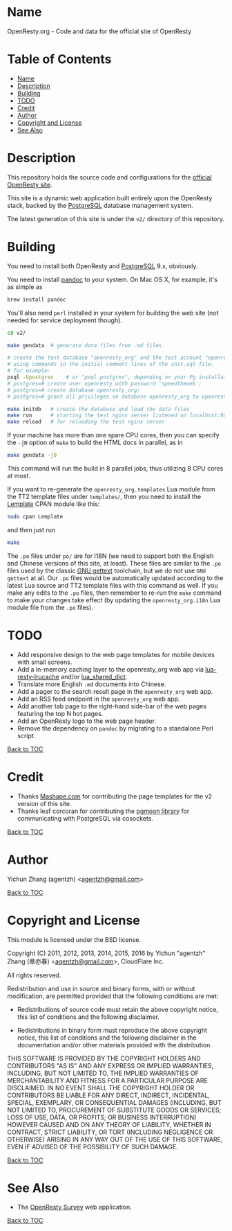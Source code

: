Name
====

OpenResty.org - Code and data for the official site of OpenResty

Table of Contents
=================

* [Name](#name)
* [Description](#description)
* [Building](#building)
* [TODO](#todo)
* [Credit](#credit)
* [Author](#author)
* [Copyright and License](#copyright-and-license)
* [See Also](#see-also)

Description
===========

This repository holds the source code and configurations for the [official OpenResty site](https://openresty.org/).

This site is a dynamic web application built entirely upon the OpenResty stack, backed by the [PostgreSQL](http://www.postgresql.org/)
database management system.

The latest generation of this site is under the `v2/` directory of this repository.

Building
========

You need to install both OpenResty and [PostgreSQL](http://www.postgresql.org/) 9.x, obviously.

You need to install [pandoc](http://pandoc.org/) to your system. On Mac OS X, for example, it's as simple as

```bash
brew install pandoc
```

You'll also need `perl` installed in your system for building the web site (not needed for service deployment though).

```bash
cd v2/

make gendata  # generate data files from .md files

# create the test database "openresty_org" and the test account "openresty" in your local PostgreSQL server.
# using commands in the initial comment lines of the init.sql file.
# for example:
psql -Upostgres    # or "psql postgres", depending on your Pg installation
# postgres=# create user openresty with password 'speedtheweb';
# postgres=# create database openresty_org;
# postgres=# grant all privileges on database openresty_org to openresty;

make initdb   # create the database and load the data files
make run      # starting the test nginx server listened on localhost:8080
make reload   # for reloading the test nginx server
```

If your machine has more than one spare CPU cores, then you can specify the `-jN` option of `make` to build the HTML
docs in parallel, as in

```bash
make gendata -j8
```

This command will run the build in 8 parallel jobs, thus utilizing 8 CPU cores at most.

If you want to re-generate the `openresty_org.templates` Lua module from the TT2 template files under `templates/`, then
you need to install the [Lemplate](https://metacpan.org/pod/Lemplate) CPAN module like this:

```bash
sudo cpan Lemplate
```

and then just run

```bash
make
```

The `.po` files under `po/` are for I18N (we need to support both the English and Chinese versions of this site, at least).
These files are similar to the `.po` files used by the classic [GNU gettext](https://www.gnu.org/software/gettext/) toolchain,
but we do not use `GNU gettext` at all.  Our `.po` files would be automatically updated according to the latest Lua source
and TT2 template files with this command as well. If you make any edits to the `.po` files, then remember to re-run the
`make` command to make your changes take effect (by updating the `openresty_org.i18n` Lua module file from the `.po` files).

TODO
====

* Add responsive design to the web page templates for mobile devices with small screens.
* Add a in-memory caching layer to the openresty_org web app via [lua-resty-lrucache](https://github.com/openresty/lua-resty-lrucache)
and/or [lua_shared_dict](https://github.com/openresty/lua-nginx-module#lua_shared_dict).
* Translate more English `.md` documents into Chinese.
* Add a pager to the search result page in the `openresty_org` web app.
* Add an RSS feed endpoint in the `openresty_org` web app.
* Add another tab page to the right-hand side-bar of the web pages featuring the top N hot pages.
* Add an OpenResty logo to the web page header.
* Remove the dependency on `pandoc` by migrating to a standalone Perl script.

[Back to TOC](#table-of-contents)

Credit
======

* Thanks [Mashape.com](https://www.mashape.com) for contributing the page templates for the v2 version of this site.
* Thanks leaf corcoran for contributing the [pgmoon library](https://github.com/leafo/pgmoon) for communicating
with PostgreSQL via cosockets.

[Back to TOC](#table-of-contents)

Author
======

Yichun Zhang (agentzh) &lt;agentzh@gmail.com&gt;

[Back to TOC](#table-of-contents)

Copyright and License
=====================

This module is licensed under the BSD license.

Copyright (C) 2011, 2012, 2013, 2014, 2015, 2016 by Yichun "agentzh" Zhang (章亦春) &lt;agentzh@gmail.com&gt;, CloudFlare Inc.

All rights reserved.

Redistribution and use in source and binary forms, with or without modification, are permitted provided that the following conditions are met:

* Redistributions of source code must retain the above copyright notice, this list of conditions and the following disclaimer.

* Redistributions in binary form must reproduce the above copyright notice, this list of conditions and the following disclaimer in the documentation and/or other materials provided with the distribution.

THIS SOFTWARE IS PROVIDED BY THE COPYRIGHT HOLDERS AND CONTRIBUTORS "AS IS" AND ANY EXPRESS OR IMPLIED WARRANTIES, INCLUDING, BUT NOT LIMITED TO, THE IMPLIED WARRANTIES OF MERCHANTABILITY AND FITNESS FOR A PARTICULAR PURPOSE ARE DISCLAIMED. IN NO EVENT SHALL THE COPYRIGHT HOLDER OR CONTRIBUTORS BE LIABLE FOR ANY DIRECT, INDIRECT, INCIDENTAL, SPECIAL, EXEMPLARY, OR CONSEQUENTIAL DAMAGES (INCLUDING, BUT NOT LIMITED TO, PROCUREMENT OF SUBSTITUTE GOODS OR SERVICES; LOSS OF USE, DATA, OR PROFITS; OR BUSINESS INTERRUPTION) HOWEVER CAUSED AND ON ANY THEORY OF LIABILITY, WHETHER IN CONTRACT, STRICT LIABILITY, OR TORT (INCLUDING NEGLIGENCE OR OTHERWISE) ARISING IN ANY WAY OUT OF THE USE OF THIS SOFTWARE, EVEN IF ADVISED OF THE POSSIBILITY OF SUCH DAMAGE.

[Back to TOC](#table-of-contents)

See Also
========

* The [OpenResty Survey](https://github.com/agentzh/openresty-survey) web application.

[Back to TOC](#table-of-contents)

